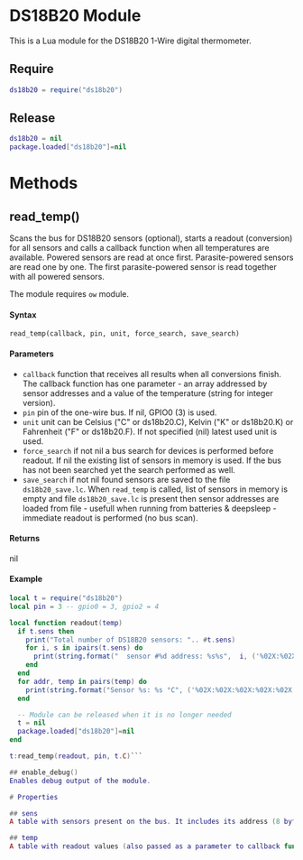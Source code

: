 # DS18B20 Module

This is a Lua module for the DS18B20 1-Wire digital thermometer.

## Require
```lua
ds18b20 = require("ds18b20")
```
## Release
```lua
ds18b20 = nil
package.loaded["ds18b20"]=nil
```

# Methods

## read_temp()
Scans the bus for DS18B20 sensors (optional), starts a readout (conversion) for all sensors and calls a callback function when all temperatures are available. Powered sensors are read at once first. Parasite-powered sensors are read one by one. The first parasite-powered sensor is read together with all powered sensors.

The module requires `ow` module.

#### Syntax
`read_temp(callback, pin, unit, force_search, save_search)`

#### Parameters
- `callback` function that receives all results when all conversions finish. The callback function has one parameter - an array addressed by sensor addresses and a value of the temperature (string for integer version).
- `pin` pin of the one-wire bus. If nil, GPIO0 (3) is used.
- `unit` unit can be Celsius ("C" or ds18b20.C), Kelvin ("K" or ds18b20.K) or Fahrenheit ("F" or ds18b20.F). If not specified (nil) latest used unit is used.
- `force_search` if not nil a bus search for devices is performed before readout. If nil the existing list of sensors in memory is used. If the bus has not been searched yet the search performed as well.
- `save_search` if not nil found sensors are saved to the file `ds18b20_save.lc`. When `read_temp` is called, list of sensors in memory is empty and file `ds18b20_save.lc` is present then sensor addresses are loaded from file - usefull when running from batteries & deepsleep - immediate readout is performed (no bus scan).

#### Returns
nil

#### Example
```lua
local t = require("ds18b20")
local pin = 3 -- gpio0 = 3, gpio2 = 4

local function readout(temp)
  if t.sens then
    print("Total number of DS18B20 sensors: ".. #t.sens)
    for i, s in ipairs(t.sens) do
      print(string.format("  sensor #%d address: %s%s",  i, ('%02X:%02X:%02X:%02X:%02X:%02X:%02X:%02X'):format(s:byte(1,8)), s:byte(9) == 1 and " (parasite)" or ""))
    end
  end
  for addr, temp in pairs(temp) do
    print(string.format("Sensor %s: %s °C", ('%02X:%02X:%02X:%02X:%02X:%02X:%02X:%02X'):format(addr:byte(1,8)), temp))
  end

  -- Module can be released when it is no longer needed
  t = nil
  package.loaded["ds18b20"]=nil
end

t:read_temp(readout, pin, t.C)```

## enable_debug()
Enables debug output of the module.

# Properties

## sens
A table with sensors present on the bus. It includes its address (8 bytes) and information whether the sensor is parasite-powered (9-th byte, 0 or 1).

## temp
A table with readout values (also passed as a parameter to callback function). It is addressed by sensor addresses.